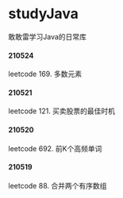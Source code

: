 # studyJava
敢敢雷学习Java的日常库

#### 210524
leetcode 169. 多数元素
#### 210521
leetcode 121. 买卖股票的最佳时机

#### 210520
leetcode 692. 前K个高频单词

#### 210519
leetcode 88. 合并两个有序数组
